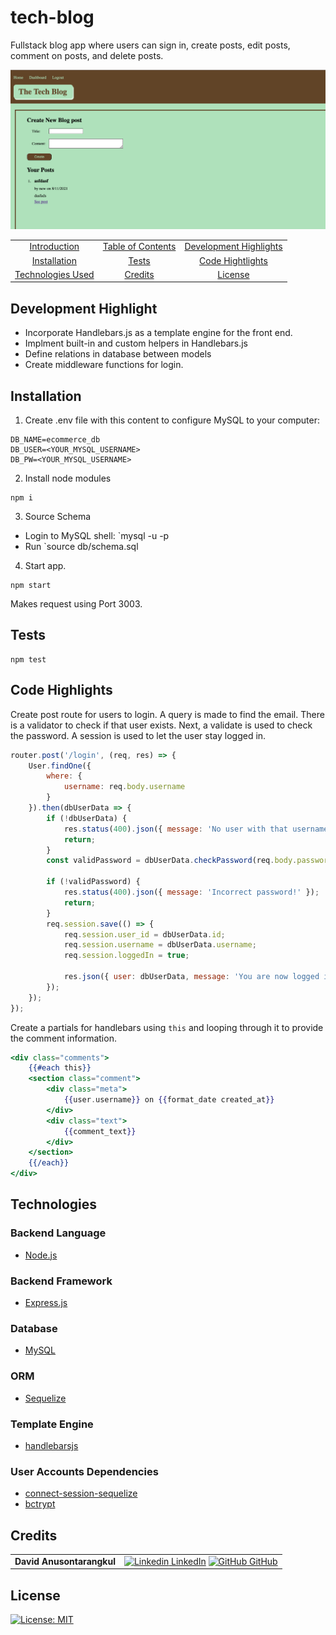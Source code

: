 # tech-blog

Fullstack blog app where users can sign in, create posts, edit posts, comment on posts, and delete posts.

![screenshot](screenshot.png)

|                                         |                                         |                                                   |
| :-------------------------------------: | :-------------------------------------: | :-----------------------------------------------: |
|       [Introduction](#tech-blog)        | [Table of Contents](#table-of-contents) | [Development Highlights](#development-highlights) |
|      [Installation](#installation)      |             [Tests](#tests)             |       [Code Hightlights](#code-highlights)        |
| [Technologies Used](#Technologies-Used) |           [Credits](#Credits)           |                [License](#License)                |

## Development Highlight

- Incorporate Handlebars.js as a template engine for the front end.
- Implment built-in and custom helpers in Handlebars.js
- Define relations in database between models
- Create middleware functions for login.

## Installation

1. Create .env file with this content to configure MySQL to your computer:

```
DB_NAME=ecommerce_db
DB_USER=<YOUR_MYSQL_USERNAME>
DB_PW=<YOUR_MYSQL_USERNAME>
```

2. Install node modules

```
npm i
```

3. Source Schema

- Login to MySQL shell: `mysql -u <username> -p
- Run `source db/schema.sql

4. Start app.

```
npm start
```

Makes request using Port 3003.

## Tests

```
npm test
```

## Code Highlights

Create post route for users to login. A query is made to find the email. There is a validator to check if that user exists. Next, a validate is used to check the password. A session is used to let the user stay logged in.

```JavaScript
router.post('/login', (req, res) => {
    User.findOne({
        where: {
            username: req.body.username
        }
    }).then(dbUserData => {
        if (!dbUserData) {
            res.status(400).json({ message: 'No user with that username address.' });
            return;
        }
        const validPassword = dbUserData.checkPassword(req.body.password);

        if (!validPassword) {
            res.status(400).json({ message: 'Incorrect password!' });
            return;
        }
        req.session.save(() => {
            req.session.user_id = dbUserData.id;
            req.session.username = dbUserData.username;
            req.session.loggedIn = true;

            res.json({ user: dbUserData, message: 'You are now logged in!' });
        });
    });
});
```

Create a partials for handlebars using `this` and looping through it to provide the comment information.

```handlebars
<div class="comments">
    {{#each this}}
    <section class="comment">
        <div class="meta">
            {{user.username}} on {{format_date created_at}}
        </div>
        <div class="text">
            {{comment_text}}
        </div>
    </section>
    {{/each}}
</div>
```

## Technologies

### Backend Language

- [Node.js](https://nodejs.org/en/)

### Backend Framework

- [Express.js](https://expressjs.com/)

### Database

- [MySQL](https://www.mysql.com/)

### ORM

- [Sequelize](https://sequelize.org/)

### Template Engine

- [handlebarsjs](https://handlebarsjs.com/)

### User Accounts Dependencies

- [connect-session-sequelize](https://www.npmjs.com/package/connect-session-sequelize)
- [bctrypt](https://www.npmjs.com/package/bcrypt)

## Credits

|                           |                                                                                                                                                                                                       |
| ------------------------- | ----------------------------------------------------------------------------------------------------------------------------------------------------------------------------------------------------- |
| **David Anusontarangkul** | [![Linkedin](https://i.stack.imgur.com/gVE0j.png) LinkedIn](https://www.linkedin.com/in/anusontarangkul/) [![GitHub](https://i.stack.imgur.com/tskMh.png) GitHub](https://github.com/anusontarangkul) |

## License

[![License: MIT](https://img.shields.io/badge/License-MIT-yellow.svg)](https://opensource.org/licenses/MIT)
